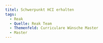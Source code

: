 ```yaml
---
titel: Schwerpunkt HCI erhalten
tags:
  - Reak
  - Quelle: Reak Team
  - Themenfeld: Curriculare Wünsche Master
  - Master
---
```

